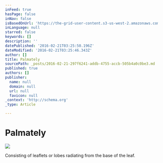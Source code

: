 ```yaml
---
inFeed: true
hasPage: false
inNav: false
isBasedOnUrl: 'https://the-grid-user-content.s3-us-west-2.amazonaws.com/ea004cbc-f9c9-4eeb-9997-7ced64ff718c.png'
inLanguage: null
starred: false
keywords: []
description: ''
datePublished: '2016-02-21T03:25:50.196Z'
dateModified: '2016-02-21T03:25:46.343Z'
author: []
title: Palmately
sourcePath: _posts/2016-02-21-297f6241-addb-4755-accb-505b4a0c0be3.md
published: true
authors: []
publisher:
  name: null
  domain: null
  url: null
  favicon: null
_context: 'http://schema.org'
_type: Article

---
```

# Palmately
![](https://the-grid-user-content.s3-us-west-2.amazonaws.com/ea004cbc-f9c9-4eeb-9997-7ced64ff718c.png)

Consisting of leaflets or lobes radiating from the base of the leaf.